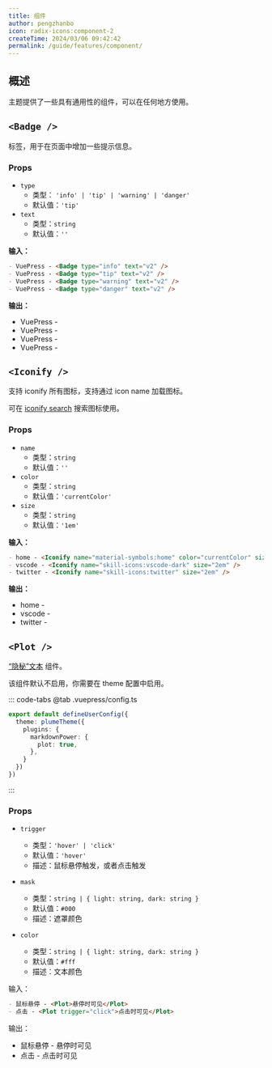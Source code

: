 ```yaml
---
title: 组件
author: pengzhanbo
icon: radix-icons:component-2
createTime: 2024/03/06 09:42:42
permalink: /guide/features/component/
---
```


## 概述

主题提供了一些具有通用性的组件，可以在任何地方使用。

## `<Badge />` <Badge type="tip" text="badge" />

标签，用于在页面中增加一些提示信息。

### Props

- `type`
  - 类型： `'info' | 'tip' | 'warning' | 'danger'`
  - 默认值：`'tip'`
- `text`
  - 类型：`string`
  - 默认值：`''`

**输入：**

```md
- VuePress - <Badge type="info" text="v2" />
- VuePress - <Badge type="tip" text="v2" />
- VuePress - <Badge type="warning" text="v2" />
- VuePress - <Badge type="danger" text="v2" />
```

**输出：**

- VuePress - <Badge type="info" text="v2" />
- VuePress - <Badge type="tip" text="v2" />
- VuePress - <Badge type="warning" text="v2" />
- VuePress - <Badge type="danger" text="v2" />

## `<Iconify />`

支持 iconify 所有图标，支持通过 icon name 加载图标。

可在 [iconify search](https://icon-sets.iconify.design/) 搜索图标使用。

### Props

- `name`
  - 类型：`string`
  - 默认值：`''`
- `color`
  - 类型：`string`
  - 默认值：`'currentColor'`
- `size`
  - 类型：`string`
  - 默认值：`'1em'`

**输入：**

```md
- home - <Iconify name="material-symbols:home" color="currentColor" size="1em" />
- vscode - <Iconify name="skill-icons:vscode-dark" size="2em" />
- twitter - <Iconify name="skill-icons:twitter" size="2em" />
```

**输出：**

- home - <Iconify name="material-symbols:home" color="currentColor" size="1em" />
- vscode - <Iconify name="skill-icons:vscode-dark" size="2em" />
- twitter - <Iconify name="skill-icons:twitter" size="2em" />

## `<Plot />`

[“隐秘”文本](/guide/markdown/advance/#隐秘-文本) 组件。

该组件默认不启用，你需要在 theme 配置中启用。

::: code-tabs
@tab .vuepress/config.ts

```ts
export default defineUserConfig({
  theme: plumeTheme({
    plugins: {
      markdownPower: {
        plot: true,
      },
    }
  })
})
```

:::

### Props

- `trigger`
  - 类型：`'hover' | 'click'`
  - 默认值：`'hover'`
  - 描述：鼠标悬停触发，或者点击触发

- `mask`
  - 类型：`string | { light: string, dark: string }`
  - 默认值：`#000`
  - 描述：遮罩颜色

- `color`
  - 类型：`string | { light: string, dark: string }`
  - 默认值：`#fff`
  - 描述：文本颜色

输入：

```md
- 鼠标悬停 - <Plot>悬停时可见</Plot>
- 点击 - <Plot trigger="click">点击时可见</Plot>
```

输出：

- 鼠标悬停 - <Plot>悬停时可见</Plot>
- 点击 - <Plot trigger="click">点击时可见</Plot>
